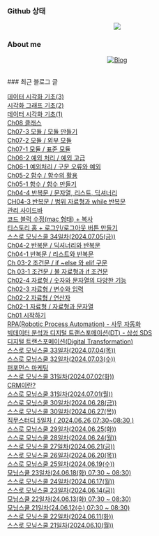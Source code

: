 
### Github 상태

<div id = "main" align = 'center'>
  <img src = 'https://github-readme-status.vercel.app/api?username=hjindata&count_private=true&show_icons=true&theme=radical'
    style = 'height: auto; margin-left: 20px; margin-right: 20px; padding = 10px;'/>
</div>

### About me
<p align='center'>
  <a href = 'https://hjindata.tistory.com/'><img src="https://img.shields.io/badge/Blog-FF572?style=flat-square&logo=blogger&logoColor=white" alt="Blog"></a>
</p>
<br>
### 최근 블로그 글

<a href = "https://hjindata.tistory.com/122">데이터 시각화 기초(3)</a><br><a href = "https://hjindata.tistory.com/121">시각화 그래프 기초(2)</a><br><a href = "https://hjindata.tistory.com/120">데이터 시각화 기초(1)</a><br><a href = "https://hjindata.tistory.com/119">Ch08 클래스</a><br><a href = "https://hjindata.tistory.com/118">Ch07-3 모듈 / 모듈 만들기</a><br><a href = "https://hjindata.tistory.com/117">Ch07-2 모듈 / 외부 모듈</a><br><a href = "https://hjindata.tistory.com/116">Ch07-1 모듈 / 표준 모듈</a><br><a href = "https://hjindata.tistory.com/115">Ch06-2 예외 처리 / 예외 고급</a><br><a href = "https://hjindata.tistory.com/114">Ch06-1 예외처리 / 구문 오류와 예외</a><br><a href = "https://hjindata.tistory.com/113">Ch05-2 함수 / 함수의 활용</a><br><a href = "https://hjindata.tistory.com/112">Ch05-1 함수 / 함수 만들기</a><br><a href = "https://hjindata.tistory.com/111">Ch04-4 반복문 / 문자열, 리스트, 딕셔너리</a><br><a href = "https://hjindata.tistory.com/110">CH04-3 반복문 / 범위 자료형과 while 반복문</a><br><a href = "https://hjindata.tistory.com/109">관리 사이드바</a><br><a href = "https://hjindata.tistory.com/108">코드 블럭 수정(mac 형태) + 복사</a><br><a href = "https://hjindata.tistory.com/107">티스토리 홈 + 로그인/로그아웃 버튼 만들기</a><br><a href = "https://hjindata.tistory.com/94">스스로 모닝스쿨 34일차(2024.07.05(금))</a><br><a href = "https://hjindata.tistory.com/106">Ch04-2 반복문 / 딕셔너리와 반복문</a><br><a href = "https://hjindata.tistory.com/105">Ch04-1 반복문 / 리스트와 반복문</a><br><a href = "https://hjindata.tistory.com/102">Ch 03-2 조건문 / if ~else 와 elif 구문</a><br><a href = "https://hjindata.tistory.com/101">Ch 03-1 조건문 / 불 자료형과 if 조건문</a><br><a href = "https://hjindata.tistory.com/100">Ch02-4 자료형 / 숫자와 문자열의 다양한 기능</a><br><a href = "https://hjindata.tistory.com/99">Ch02-3 자료형 / 변수와 입력</a><br><a href = "https://hjindata.tistory.com/98">Ch02-2 자료형 / 연산자</a><br><a href = "https://hjindata.tistory.com/97">Ch02-1 자료형 / 자료형과 문자열</a><br><a href = "https://hjindata.tistory.com/96">Ch01 시작하기</a><br><a href = "https://hjindata.tistory.com/93">RPA(Robotic Process Automation) - 사무 자동화</a><br><a href = "https://hjindata.tistory.com/92">빅데이터 분석과 디지털 트랜스포메이션(DT) - 삼성 SDS</a><br><a href = "https://hjindata.tistory.com/91">디지털 트랜스포메이션(Digital Transformation)</a><br><a href = "https://hjindata.tistory.com/90">스스로 모닝스쿨 33일차(2024.07.04(목))</a><br><a href = "https://hjindata.tistory.com/89">스스로 모닝스쿨 32일차(2024.07.03(수))</a><br><a href = "https://hjindata.tistory.com/88">퍼포먼스 마케팅</a><br><a href = "https://hjindata.tistory.com/86">스스로 모닝스쿨 31일차(2024.07.02(화))</a><br><a href = "https://hjindata.tistory.com/84">CRM이란?</a><br><a href = "https://hjindata.tistory.com/83">스스로 모닝스쿨 31일차(2024.07.01(월))</a><br><a href = "https://hjindata.tistory.com/80">스스로 모닝스쿨 30일차(2024.06.28(금))</a><br><a href = "https://hjindata.tistory.com/78">스스로 모닝스쿨 30일차(2024.06.27(목))</a><br><a href = "https://hjindata.tistory.com/76">직무스터디 5일차 ( 2024.06.26 07:30~08:30 )</a><br><a href = "https://hjindata.tistory.com/73">스스로 모닝스쿨 29일차(2024.06.25(화))</a><br><a href = "https://hjindata.tistory.com/71">스스로 모닝스쿨 28일차(2024.06.24(월))</a><br><a href = "https://hjindata.tistory.com/70">스스로 모닝스쿨 27일차(2024.06.21(금))</a><br><a href = "https://hjindata.tistory.com/69">스스로 모닝스쿨 26일차(2024.06.20(목))</a><br><a href = "https://hjindata.tistory.com/67">스스로 모닝스쿨 25일차(2024.06.19(수))</a><br><a href = "https://hjindata.tistory.com/66">모닝스쿨 23일차(24.06.18(화) 07:30 ~ 08:30)</a><br><a href = "https://hjindata.tistory.com/64">스스로 모닝스쿨 24일차(2024.06.17(월))</a><br><a href = "https://hjindata.tistory.com/62">스스로 모닝스쿨 23일차(2024.06.14(금))</a><br><a href = "https://hjindata.tistory.com/61">모닝스쿨 22일차(24.06.13(화) 07:30 ~ 08:30)</a><br><a href = "https://hjindata.tistory.com/60">모닝스쿨 21일차(24.06.12(수) 07:30 ~ 08:30)</a><br><a href = "https://hjindata.tistory.com/59">스스로 모닝스쿨 22일차(2024.06.11(화))</a><br><a href = "https://hjindata.tistory.com/58">스스로 모닝스쿨 21일차(2024.06.10(월))</a><br>
